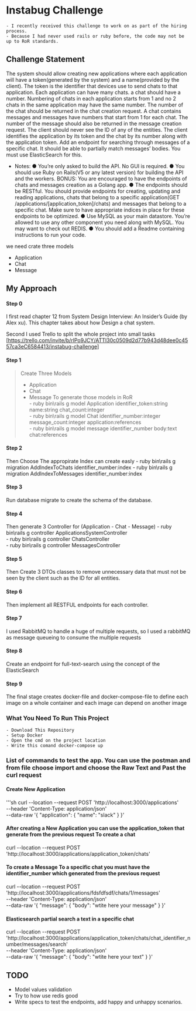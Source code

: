 # Instabug Challenge
    - I recently received this challenge to work on as part of the hiring process.
    - Because I had never used rails or ruby before, the code may not be up to RoR standards.

## Challenge Statement
The system should allow creating new applications where
each application will have a token(generated by the system) and a name(provided by the client).
The token is the identifier that devices use to send chats to that application.
Each application can have many chats. a chat should have a number. Numbering of chats in
each application starts from 1 and no 2 chats in the same application may have the same
number. The number of the chat should be returned in the chat creation request. A chat
contains messages and messages have numbers that start from 1 for each chat. The number of
the message should also be returned in the message creation request. The client should never
see the ID of any of the entities. The client identifies the application by its token and the chat by
its number along with the application token.
Add an endpoint for searching through messages of a specific chat. It should be able to partially
match messages’ bodies. You must use ElasticSearch for this.

- Notes:
    ● You’re only asked to build the API. No GUI is required.
    ● You should use Ruby on Rails(V5 or any latest version) for building the API and the
    workers. BONUS: You are encouraged to have the endpoints of chats and messages
    creation as a Golang app.
    ● The endpoints should be RESTful. You should provide endpoints for creating, updating
    and reading applications, chats that belong to a specific application(GET
    /applications/[application_token]/chats) and messages that belong to a specific chat.
    Make sure to have appropriate indices in place for these endpoints to be optimized.
    ● Use MySQL as your main datastore. You’re allowed to use any other component you
    need along with MySQL. You may want to check out REDIS.
    ● You should add a Readme containing instructions to run your code.

we need crate three models
- Application
- Chat
- Message

## My Approach
#### Step 0
I first read chapter 12 from System Design Interview: An Insider’s Guide (by Alex xu). This chapter takes about how Design a chat system.

Second I used Trello to split the whole project into small tasks [https://trello.com/invite/b/rlPo9JCY/ATTI30c0509d2d77b943d48dee0c4557ca3eC6584413/instabug-challenge]

#### Step 1
> Create Three Models
> - Application
> - Chat
> - Message
To generate those models in RoR                                                                              
    - ruby bin\rails g model Application identifier_token:string name:string chat_count:integer     
    - ruby bin\rails g model Chat identifier_number:integer message_count:integer application:references               
    - ruby bin\rails g model message identifier_number body:text chat:references

#### Step 2
Then Choose The appropirate Index can create easly
    - ruby bin\rails g migration AddIndexToChats identifier_number:index 
    - ruby bin\rails g migration AddIndexToMessages identifier_number:index

#### Step 3
Run database migrate to create the schema of the database.

#### Step 4
Then generate 3 Controller for (Application - Chat - Message)
    - ruby bin\rails g controller ApplicationsSystemController                                                                 
    - ruby bin\rails g controller ChatsController                                                                       
    - ruby bin\rails g controller MessagesController

#### Step 5
Then Create 3 DTOs classes to remove unnecessary data that must not be seen by the client such as the ID for all entities.

#### Step 6
Then implement all RESTFUL endpoints for each controller.

#### Step 7
I used RabbitMQ to handle a huge of multiple requests, so I used a rabbitMQ as message queueing to consume the multiple requests

#### Step 8
Create an endpoint for full-text-search using the concept of the ElasticSearch

#### Step 9
The final stage creates docker-file and docker-compose-file to define each image on a whole container and each image can depend on another image

### What You Need To Run This Project
    - Download This Repository
    - Setup Docker
    - Open the cmd on the project location
    - Write this comand docker-compose up

### List of commands to test the app. You can use the postman and from file choose import and choose the Raw Text and Past the curl request

#### Create New Application

'''sh
curl --location --request POST 'http://localhost:3000/applications' \
--header 'Content-Type: application/json' \
--data-raw '{
    "application":
    {
        "name": "slack"
    }
}'

#### After creating a New Application you can use the application_token that generate from the previous request To create a chat
curl --location --request POST 'http://localhost:3000/applications/application_token/chats'

#### To create a Message To a specific chat you must have the identifier_number which generated from the previous request
curl --location --request POST 'http://localhost:3000/applications/fdsfdfsdf/chats/1/messages' \
--header 'Content-Type: application/json' \
--data-raw '{
    "message":
    {
        "body": "wtite here your message"
    }
}'

#### Elasticsearch partial search a text in a specific chat
curl --location --request POST 'http://localhost:3000/applications/application_token/chats/chat_identifier_number/messages/search' \
--header 'Content-Type: application/json' \
--data-raw '{
    "message":
    {
        "body": "wtite here your text"
    }
}'


## TODO

- Model values validation
- Try to how use redis good
- Write specs to test the endpoints, add happy and unhappy scenarios.